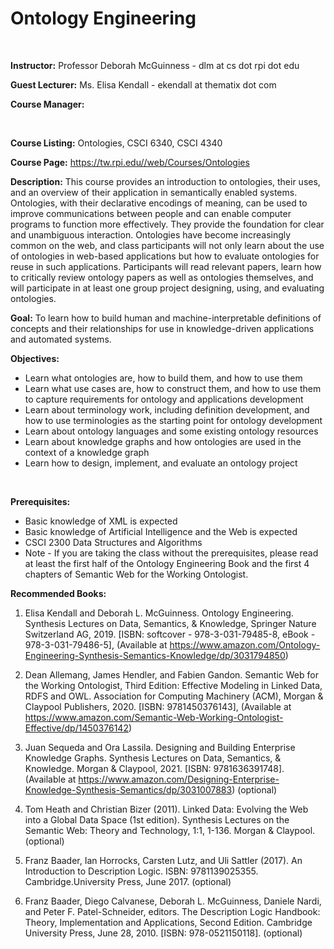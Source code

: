 # Ontology Engineering

<br />

<strong>Instructor:</strong> Professor Deborah McGuinness - dlm at cs dot rpi dot edu

<strong>Guest Lecturer:</strong> Ms. Elisa Kendall - ekendall at thematix dot com

<strong>Course Manager:</strong>

<br />

<strong>Course Listing:</strong> Ontologies, CSCI 6340, CSCI 4340

<strong>Course Page:</strong> https://tw.rpi.edu//web/Courses/Ontologies

<strong>Description:</strong>
This course provides an introduction to ontologies, their uses, and an overview of their application in semantically enabled systems. Ontologies, with their declarative encodings of meaning, can be used to improve communications between people and can enable computer programs to function more effectively. They provide the foundation for clear and unambiguous interaction. Ontologies have become increasingly common on the web, and class participants will not only learn about the use of ontologies in web-based applications but how to evaluate ontologies for reuse in such applications. Participants will read relevant papers, learn how to critically review ontology papers as well as ontologies themselves, and will participate in at least one group project designing, using, and evaluating ontologies.
<br />

<strong>Goal:</strong>
To learn how to build human and machine-interpretable definitions of concepts and their relationships for use in knowledge-driven applications and automated systems.

<strong>Objectives:</strong>
<ul>
<li>Learn what ontologies are, how to build them, and how to use them </li>
<li>Learn what use cases are, how to construct them, and how to use them to capture requirements for ontology and applications development </li>
<li>Learn about terminology work, including definition development, and how to use terminologies as the starting point for ontology development </li>
<li>Learn about ontology languages and some existing ontology resources </li>
<li>Learn about knowledge graphs and how ontologies are used in the context of a knowledge graph </li>
<li>Learn how to design, implement, and evaluate an ontology project </li>
</ul>
<br />

<strong>Prerequisites:</strong>
<ul>
<li>Basic knowledge of XML is expected </li>
<li>Basic knowledge of Artificial Intelligence and the Web is expected </li>
<li>CSCI 2300  Data Structures and Algorithms </li>
<li>Note - If you are taking the class without the prerequisites, please read at least the first half of the Ontology Engineering Book and the first 4 chapters of Semantic Web for the Working Ontologist. </li>
</ul>

<strong>Recommended Books:</strong>
1. Elisa Kendall and Deborah L. McGuinness.  Ontology Engineering. Synthesis Lectures on Data, Semantics, & Knowledge, Springer Nature Switzerland AG, 2019. [ISBN: softcover - 978-3-031-79485-8, eBook - 978-3-031-79486-5], (Available at https://www.amazon.com/Ontology-Engineering-Synthesis-Semantics-Knowledge/dp/3031794850)

2. Dean Allemang, James Hendler, and Fabien Gandon. Semantic Web for the Working Ontologist, Third Edition: Effective Modeling in Linked Data, RDFS and OWL. Association for Computing Machinery (ACM), Morgan & Claypool Publishers, 2020. [ISBN: 9781450376143], (Available at https://www.amazon.com/Semantic-Web-Working-Ontologist-Effective/dp/1450376142)

3. Juan Sequeda and Ora Lassila. Designing and Building Enterprise Knowledge Graphs. Synthesis Lectures on Data, Semantics, & Knowledge. Morgan & Claypool, 2021. [ISBN: 9781636391748]. (Available at https://www.amazon.com/Designing-Enterprise-Knowledge-Synthesis-Semantics/dp/3031007883) (optional)

4. Tom Heath and Christian Bizer (2011). Linked Data: Evolving the Web into a Global Data Space (1st edition). Synthesis Lectures on the Semantic Web: Theory and Technology, 1:1, 1-136. Morgan & Claypool. (optional)

5. Franz Baader, Ian Horrocks, Carsten Lutz, and Uli Sattler (2017). An Introduction to Description Logic. ISBN: 9781139025355. Cambridge.University Press, June 2017. (optional)

6. Franz Baader, Diego Calvanese, Deborah L. McGuinness, Daniele Nardi, and Peter F. Patel-Schneider, editors.  The Description Logic Handbook: Theory, Implementation and Applications, Second Edition. Cambridge University Press, June 28, 2010. [ISBN: 978-0521150118]. (optional)
